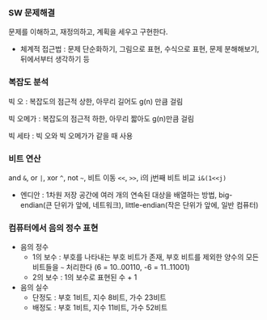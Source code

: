 ### SW 문제해결 

문제를 이해하고, 재정의하고, 계획을 세우고 구현한다.

- 체계적 접근법 : 문제 단순화하기, 그림으로 표현, 수식으로 표현, 문제 분해해보기, 뒤에서부터 생각하기 등



### 복잡도 분석

빅 오 : 복잡도의 점근적 상한, 아무리 길어도 g(n) 만큼 걸림

빅 오메가 : 복잡도의 점근적 하한, 아무리 짧아도 g(n)만큼 걸림

빅 세타 : 빅 오와 빅 오메가가 같을 때 사용



### 비트 연산  

and `&`, or `|`, xor `^`, not `~`,  비트 이동 `<<`, `>>`, i의 j번째 비트 비교 `i&(1<<j)`

- 엔디안 : 1차원 저장 공간에 여러 개의 연속된 대상을 배열하는 방법, big-endian(큰 단위가 앞에, 네트워크), little-endian(작은 단위가 앞에, 일반 컴퓨터)



### 컴퓨터에서 음의 정수 표현

- 음의 정수 
  - 1의 보수 : 부호를 나타내는 부호 비트가 존재, 부호 비트를 제외한 양수의 모든 비트들을 `~` 처리한다 (6 = 10..00110, -6 = 11..11001)
  - 2의 보수 : 1의 보수로 표현된 수 + 1
- 음의 실수
  - 단정도 : 부호 1비트, 지수 8비트, 가수 23비트
  - 배정도 : 부호 1비트, 지수 11비트, 가수 52비트
